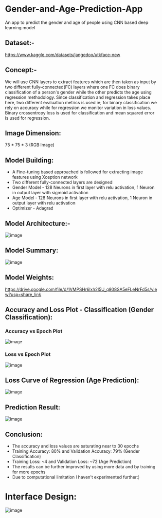 # Gender-and-Age-Prediction-App
An app to predict the gender and age of people using CNN based deep learning model 

## Dataset:-
https://www.kaggle.com/datasets/jangedoo/utkface-new

## Concept:-
We will use CNN layers to extract features which are then taken as input by two different fully-connected(FC) layers where one FC does binary classification of a person's gender while the other predicts the age using regression methodology. Since classification and regression takes place here, two different evaluation metrics is used ie; for binary classification we rely on accuracy while for regression we monitor variation in loss values. Binary crossentropy loss is used for classification and mean squared error is used for regression.

## Image Dimension:
75 * 75 * 3 (RGB Image)

## Model Building:
* A Fine-tuning based approached is followed for extracting image features using Xception network
* Two different fully-connected layers are designed
* Gender Model - 128 Neurons in first layer with relu activation, 1 Neuron in output layer with sigmoid activation
* Age Model - 128 Neurons in first layer with relu activation, 1 Neuron in output layer with relu activation
* Optimizer - Adagrad

## Model Architecture:-
![image](https://user-images.githubusercontent.com/106440078/212733164-fa426d67-f57e-4680-b9fe-70654ac00f04.png)

## Model Summary:
![image](https://user-images.githubusercontent.com/106440078/212733367-8c793536-a280-4ec9-b53b-bcc2071c11d9.png)

## Model Weights:
https://drive.google.com/file/d/1VMPSHr6lxh2l5U_q808SA5eFLeNrFd5s/view?usp=share_link

## Accuracy and Loss Plot - Classification (Gender Classification):
### Accuracy vs Epoch Plot
![image](https://user-images.githubusercontent.com/106440078/212733610-1793cd0f-c6ce-4255-85c4-80a0db747ea9.png)
### Loss vs Epoch Plot
![image](https://user-images.githubusercontent.com/106440078/212733718-ed39fe7d-ad93-4b39-89a0-d78325935fdd.png)

## Loss Curve of Regression (Age Prediction):
![image](https://user-images.githubusercontent.com/106440078/212733770-26f6b08c-7362-4000-aa50-941d9e301ab2.png)

## Prediction Result:
![image](https://user-images.githubusercontent.com/106440078/212734014-9bff8679-5b12-4c27-9d0b-4c1b728e0a74.png)

## Conclusion:
* The accuracy and loss values are saturating near to 30 epochs
* Training Accuracy: 80% and Validation Accuracy: 79% (Gender Classification)
* Training Loss: ~4 and Validation Loss: ~72 (Age Prediction)
* The results can be further improved by using more data and by training for more epochs 
* Due to computational limitation I haven't experimented further:)

# Interface Design:
![image](https://user-images.githubusercontent.com/106440078/212740240-611e72e3-b09c-4e6f-b35e-2222c50fef16.png)

